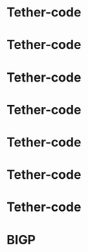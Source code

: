 # Tether-code
# Tether-code
# Tether-code
# Tether-code
# Tether-code
# Tether-code
# Tether-code
# BIGP
